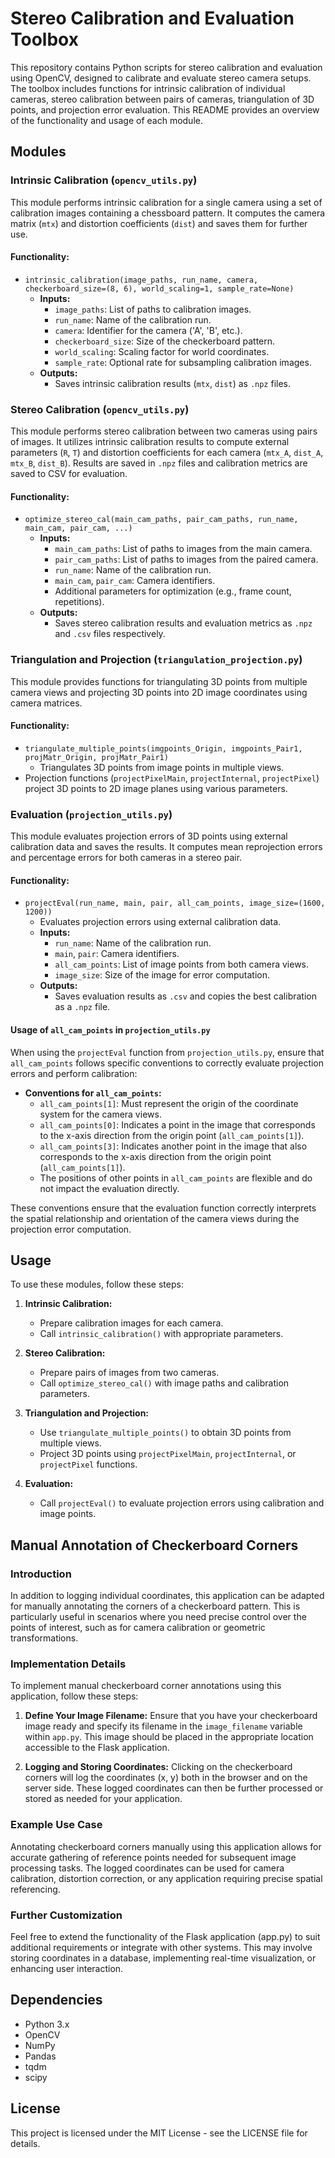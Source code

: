 # Stereo Calibration and Evaluation Toolbox

This repository contains Python scripts for stereo calibration and evaluation using OpenCV, designed to calibrate and evaluate stereo camera setups. The toolbox includes functions for intrinsic calibration of individual cameras, stereo calibration between pairs of cameras, triangulation of 3D points, and projection error evaluation. This README provides an overview of the functionality and usage of each module.

## Modules

### Intrinsic Calibration (`opencv_utils.py`)

This module performs intrinsic calibration for a single camera using a set of calibration images containing a chessboard pattern. It computes the camera matrix (`mtx`) and distortion coefficients (`dist`) and saves them for further use.

#### Functionality:
- `intrinsic_calibration(image_paths, run_name, camera, checkerboard_size=(8, 6), world_scaling=1, sample_rate=None)`
  - **Inputs:**
    - `image_paths`: List of paths to calibration images.
    - `run_name`: Name of the calibration run.
    - `camera`: Identifier for the camera ('A', 'B', etc.).
    - `checkerboard_size`: Size of the checkerboard pattern.
    - `world_scaling`: Scaling factor for world coordinates.
    - `sample_rate`: Optional rate for subsampling calibration images.
  - **Outputs:**
    - Saves intrinsic calibration results (`mtx`, `dist`) as `.npz` files.

### Stereo Calibration (`opencv_utils.py`)

This module performs stereo calibration between two cameras using pairs of images. It utilizes intrinsic calibration results to compute external parameters (`R`, `T`) and distortion coefficients for each camera (`mtx_A`, `dist_A`, `mtx_B`, `dist_B`). Results are saved in `.npz` files and calibration metrics are saved to CSV for evaluation.

#### Functionality:
- `optimize_stereo_cal(main_cam_paths, pair_cam_paths, run_name, main_cam, pair_cam, ...)`
  - **Inputs:**
    - `main_cam_paths`: List of paths to images from the main camera.
    - `pair_cam_paths`: List of paths to images from the paired camera.
    - `run_name`: Name of the calibration run.
    - `main_cam`, `pair_cam`: Camera identifiers.
    - Additional parameters for optimization (e.g., frame count, repetitions).
  - **Outputs:**
    - Saves stereo calibration results and evaluation metrics as `.npz` and `.csv` files respectively.

### Triangulation and Projection (`triangulation_projection.py`)

This module provides functions for triangulating 3D points from multiple camera views and projecting 3D points into 2D image coordinates using camera matrices.

#### Functionality:
- `triangulate_multiple_points(imgpoints_Origin, imgpoints_Pair1, projMatr_Origin, projMatr_Pair1)`
  - Triangulates 3D points from image points in multiple views.
- Projection functions (`projectPixelMain`, `projectInternal`, `projectPixel`) project 3D points to 2D image planes using various parameters.

### Evaluation (`projection_utils.py`)

This module evaluates projection errors of 3D points using external calibration data and saves the results. It computes mean reprojection errors and percentage errors for both cameras in a stereo pair.

#### Functionality:
- `projectEval(run_name, main, pair, all_cam_points, image_size=(1600, 1200))`
  - Evaluates projection errors using external calibration data.
  - **Inputs:**
    - `run_name`: Name of the calibration run.
    - `main`, `pair`: Camera identifiers.
    - `all_cam_points`: List of image points from both camera views.
    - `image_size`: Size of the image for error computation.
  - **Outputs:**
    - Saves evaluation results as `.csv` and copies the best calibration as a `.npz` file.

#### Usage of `all_cam_points` in `projection_utils.py`

When using the `projectEval` function from `projection_utils.py`, ensure that `all_cam_points` follows specific conventions to correctly evaluate projection errors and perform calibration:

- **Conventions for `all_cam_points`:**
  - `all_cam_points[1]`: Must represent the origin of the coordinate system for the camera views.
  - `all_cam_points[0]`: Indicates a point in the image that corresponds to the x-axis direction from the origin point (`all_cam_points[1]`).
  - `all_cam_points[3]`: Indicates another point in the image that also corresponds to the x-axis direction from the origin point (`all_cam_points[1]`).
  - The positions of other points in `all_cam_points` are flexible and do not impact the evaluation directly.

These conventions ensure that the evaluation function correctly interprets the spatial relationship and orientation of the camera views during the projection error computation.

## Usage

To use these modules, follow these steps:

1. **Intrinsic Calibration:**
   - Prepare calibration images for each camera.
   - Call `intrinsic_calibration()` with appropriate parameters.
   
2. **Stereo Calibration:**
   - Prepare pairs of images from two cameras.
   - Call `optimize_stereo_cal()` with image paths and calibration parameters.
   
3. **Triangulation and Projection:**
   - Use `triangulate_multiple_points()` to obtain 3D points from multiple views.
   - Project 3D points using `projectPixelMain`, `projectInternal`, or `projectPixel` functions.
   
4. **Evaluation:**
   - Call `projectEval()` to evaluate projection errors using calibration and image points.

## Manual Annotation of Checkerboard Corners

### Introduction

In addition to logging individual coordinates, this application can be adapted for manually annotating the corners of a checkerboard pattern. This is particularly useful in scenarios where you need precise control over the points of interest, such as for camera calibration or geometric transformations.

### Implementation Details

To implement manual checkerboard corner annotations using this application, follow these steps:

1. **Define Your Image Filename:**
   Ensure that you have your checkerboard image ready and specify its filename in the `image_filename` variable within `app.py`. This image should be placed in the appropriate location accessible to the Flask application.

2. **Logging and Storing Coordinates:**
    Clicking on the checkerboard corners will log the coordinates (x, y) both in the browser and on the server side.
    These logged coordinates can then be further processed or stored as needed for your application.

### Example Use Case

Annotating checkerboard corners manually using this application allows for accurate gathering of reference points needed for subsequent image processing tasks. The logged coordinates can be used for camera calibration, distortion correction, or any application requiring precise spatial referencing.

### Further Customization

Feel free to extend the functionality of the Flask application (app.py) to suit additional requirements or integrate with other systems. This may involve storing coordinates in a database, implementing real-time visualization, or enhancing user interaction.

## Dependencies

- Python 3.x
- OpenCV
- NumPy
- Pandas
- tqdm
- scipy

## License

This project is licensed under the MIT License - see the LICENSE file for details.
